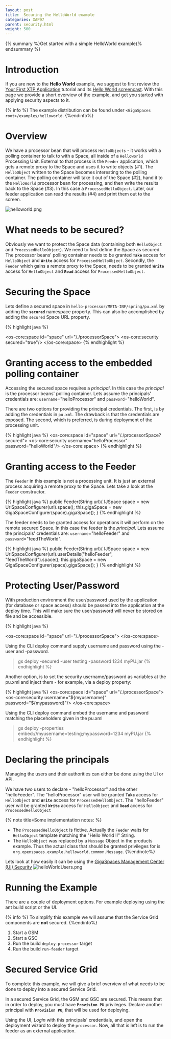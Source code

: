 ```yaml
---
layout: post
title:  Securing the HelloWorld example
categories: XAP97
parent: security.html
weight: 500
---
```


{% summary %}Get started with a simple HelloWorld example{% endsummary %}

# Introduction

If you are new to the **Hello World** example, we suggest to first review the [Your First XTP Application](/tutorials/your-first-xtp-application.html) tutorial and its [Hello World screencast](http://www.youtube.com/watch?v=I2s8jg_Gufs&feature=relmfu). With this page we provide a short overview of the example, and get you started with applying security aspects to it.

{% info %}
The example distribution can be found under `<GigaSpaces root>/examples/helloworld`.
{%endinfo%}

# Overview

We have a processor bean that will process `HelloObjects` - it works with a polling container to talk to with a Space, all inside of a `Helloworld` Processing Unit. External to that process is the `Feeder` application, which gets a remote proxy to the Space and uses it to write objects (#1). The `HelloObject` written to the Space becomes interesting to the polling container. The polling container will take it out of the Space (#2), hand it to the `HelloWorld` processor bean for processing, and then write the results back to the Space (#3). In this case a `ProcessedHelloObject`. Later, our feeder application can read the results (#4) and print them out to the screen.

![helloworld.png](/attachment_files/helloworld.png)

# What needs to be secured?

Obviously we want to protect the Space data (containing both `HelloObject` and `ProcessedHelloObject`). We need to first define the Space as secured. The processor beans' polling container needs to be granted **`Take`** access for `HelloObject` and **`Write`** access for `ProcessedHelloObject`. Secondly, the `Feeder` which gains a remote proxy to the Space, needs to be granted **`Write`** access for `HelloObject` and **`Read`** access for `ProcessedHelloObject`.

# Securing the Space

Lets define a secured space in `hello-processor/META-INF/spring/pu.xml` by adding the **`secured`** namespace property. This can also be accomplished by adding the `secured` Space URL property.

{% highlight java %}
<!-- pu.xml -->
<os-core:space id="space" url="/./processorSpace">
   <os-core:security secured="true"/>
</os-core:space>
{% endhighlight %}

# Granting access to the embedded polling container

Accessing the secured space requires a _principal_. In this case the _principal_ is the processor beans' polling container.
Lets assume the principals' credentials are: `username`="helloProcessor" and `password`="helloWorld".

There are two options for providing the principal credentials. The first, is by adding the credentials in `pu.xml`. The drawback is that the credentials are exposed. The second, which is preferred, is during deployment of the processing unit.

{% highlight java %}
<os-core:space id="space" url="/./processorSpace?secured">
    <os-core:security username="helloProcessor" password="helloWorld"/>
</os-core:space>
{% endhighlight %}

# Granting access to the Feeder

The `Feeder` in this example is not a processing unit. It is just an external process acquiring a remote proxy to the Space.
Lets take a look at the `Feeder` constructor.

{% highlight java %}
public Feeder(String url){
  IJSpace space = new UrlSpaceConfigurer(url).space();
  this.gigaSpace = new GigaSpaceConfigurer(space).gigaSpace();
}
{% endhighlight %}

The feeder needs to be granted access for operations it will perform on the remote secured Space. In this case the feeder is the _principal_. Lets assume the principals' credentials are: `username`="helloFeeder" and `password`="feedTheWorld".

{% highlight java %}
public Feeder(String url){
  IJSpace space = new UrlSpaceConfigurer(url).userDetails("helloFeeder", "feedTheWorld").space();
  this.gigaSpace = new GigaSpaceConfigurer(space).gigaSpace();
}
{% endhighlight %}

# Protecting User/Password

With production environment the user/password used by the application (for database or space access) should be passed into the application at the deploy time. This will make sure the user/password will never be stored on file and be accessible.

{% highlight java %}

<os-core:space id="space" url="/./processorSpace">
</os-core:space>

Using the CLI deploy command supply username and password using the -user and -password.
> gs deploy -secured -user testing -password 1234 myPU.jar
{% endhighlight %}

Another option, is to set the security username/password as variables at the pu.xml and inject them - for example, via a deploy property:

{% highlight java %}
<os-core:space id="space" url="/./processorSpace">
    <os-core:security username="${myusername}" password="${mypassword}"/>
</os-core:space>

Using the CLI deploy command embed the username and password matching the placeholders given in the pu.xml
> gs deploy -properties embed://myusername=testing;mypassword=1234 myPU.jar
{% endhighlight %}

# Declaring the principals

Managing the users and their authorities can either be done using the UI or API.

We have two users to declare - "helloProcessor" and the other "helloFeeder".
The "helloProcessor" user will be granted **`Take`** access for `HelloObject` and **`Write`** access for `ProcessedHelloObject`.
The "helloFeeder" user will be granted **`Write`** access for `HelloObject` and **`Read`** access for `ProcessedHelloObject`

{% note title=Some implementation notes: %}

- The `ProcessedHelloObject` is fictive. Actually the `Feeder` waits for `HelloObject` template matching the "Hello World !!" String.
- The `HelloObject` was replaced by a `Message` Object in the products example. Thus the actual class that should be granted privileges for is `org.openspaces.example.helloworld.common.Message`.
{%endnote%}

Lets look at how easily it can be using the [GigaSpaces Management Center (UI) Security](./gigaspaces-management-center-(ui)-security.html)
![helloWorldUsers.png](/attachment_files/helloWorldUsers.png)

# Running the Example

There are a couple of deployment options. For example deploying using the ant build script or the UI.

{% info %}
To simplify this example we will assume that the Service Grid components are **not** secured.
{%endinfo%}

1. Start a GSM
1. Start a GSC
1. Run the build `deploy-processor` target
1. Run the build `run-feeder` target



# Secured Service Grid

To complete this example, we will give a brief overview of what needs to be done to deploy into a secured Service Grid.

In a secured Service Grid, the GSM and GSC are secured. This means that in order to deploy, you must have **`Provision PU`** privileges. Declare another principal with **`Provision PU`**, that will be used for deploying.

Using the UI, _Login_ with this principals' credentials, and open the deployment wizard to deploy the `processor`.
Now, all that is left is to run the feeder as an external application.
